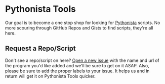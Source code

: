 Pythonista Tools
================

Our goal is to become a one stop shop for looking for [Pythonista](http://omz-software.com/pythonista/) scripts. No more scouring through GitHub Repos and Gists to find scripts, they're all here.

Request a Repo/Script
------------

Don't see a repo/script on here? [Open a new issue](https://github.com/Pythonista-Tools/Pythonista-Tools/issues/new) with the name and url of the program you'd like added and we'll be sure to get on it ASAP. Also, please be sure to add the proper labels to your issue. It helps us and in return will get it on Pythonista Tools quicker.
